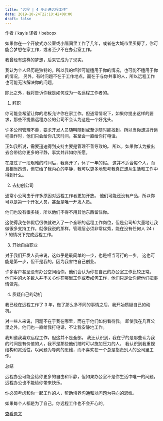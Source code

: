 ```yaml
---
title: "远程 | 4 步走进远程工作"
date: 2019-10-24T22:10:42+08:00
draft: false
---
```


作者 / kayis
译者 / bebopx

如果你在一个开放式办公室或小隔间里工作了几年，或者在大城市里买房了，你可能会梦想在家工作，或者至少不在办公室工作。


我曾经有这样的梦想，后来它成为了现实。


我认为个人经历是独特的，所以我的经验可能适用于你的情况，也可能不适用于你的情况。 另外，有时问题不在于工作地点，而在于与你共事的人，所以远程工作也可能无法解决你的问题。


除此之外，我将告诉你我是如何成为一名远程工作者的。


1. 辞职

你可能会希望让你的老板允许你在家工作。但通常情况下，如果你提出这样的要求，那些不提倡远程办公的公司不会认为这是一个好兆头。


许多公司管理不善，要求开发人员随叫随到或至少随时能找到。所以当你想进行远程操作时，他们只会给你几天时间，甚至会一直给你打电话。


正如我所说，需要迅速得到支持主要是管理不善导致的。 所以，如果你认为搬出去会带给你更多的平静，事实并非如你所愿。


在度过了一段艰难的时间后，我离开了，休了一年的假。 这并不适合每个人，而且相当昂贵，但它给了我内心的平静，我可以更多地思考我真正想从生活和工作中得到什么。


2. 去初创公司

通常小公司由于许多原因对远程工作者更加开放。 他们可能还没有产品，所以你可以是第一个开发人员，甚至是唯一开发人员。


他们也没有很多钱，所以他们不得不用其他东西留住你。


这使得我在休假后很快就进入了一个全职的远程工作岗位，但是公司却大量地让我做很多支持工作。就像我说的那样，管理层必须非常优秀，能在没有任何人 24 / 7 的情况下完成远程工作。


3. 开始自由职业

对于我们开发人员来说，这似乎是最简单的一步，也是相当可行的一步。 这也可能是第一步，但不是我的，因为我害怕自己创业。


许多客户甚至没有办公空间给你。他们会认为你在自己的办公室工作比较正常。 他们中的大多数人并不关心你在哪里工作或者如何工作，他们只是让你帮他们把事情做完。


4. 质疑自己的动机

我已经在远程工作了 3 年，做了那么多不同的事情之后，我开始质疑自己的动机。


对一些人来说，问题不在于我在哪里，而在于他们如何看待我。 即使我在几百公里之外，他们也一直给我打电话，不让我安静地工作。


我知道我喜欢远程工作，但这并不是全部。 我还认识到，我在乎的是那些认为我的时间是有价值的人，我不是那些他们随时可以施加压力的人。 我认识到我重视结构和灵活性，以问题为导向的思维，而不喜欢在一个总是指责别人的公司里工作。


总结

远程办公可能会给你更多的自由和平静，但如果办公室不是你生活中唯一的问题，远程办公也不能给你带来快乐。


你必须考虑和你一起工作的人，帮助培养沟通和以问题为导向的思维。


如果每个人都是为了自己，你远程工作也不会开心的。



[查看原文](https://dev.to/kayis/4-steps-i-took-to-remote-working-3ia)